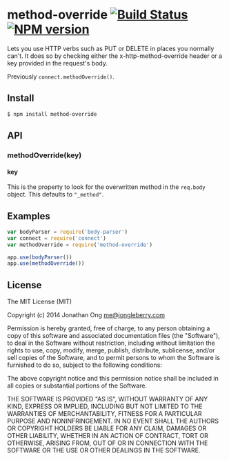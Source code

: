# method-override [![Build Status](https://travis-ci.org/expressjs/method-override.svg)](https://travis-ci.org/expressjs/method-override) [![NPM version](https://badge.fury.io/js/method-override.svg)](http://badge.fury.io/js/method-override)

Lets you use HTTP verbs such as PUT or DELETE in places you normally can't. It does so by checking either the x-http-method-override header or a key provided in the request's body.

Previously `connect.methodOverride()`.

## Install

```sh
$ npm install method-override
```

## API

### methodOverride(key)

#### key

This is the property to look for the overwritten method in the `req.body` object.
This defaults to `"_method"`.

## Examples

```js
var bodyParser = require('body-parser')
var connect = require('connect')
var methodOverride = require('method-override')

app.use(bodyParser())
app.use(methodOverride())
```

## License

The MIT License (MIT)

Copyright (c) 2014 Jonathan Ong me@jongleberry.com

Permission is hereby granted, free of charge, to any person obtaining a copy
of this software and associated documentation files (the "Software"), to deal
in the Software without restriction, including without limitation the rights
to use, copy, modify, merge, publish, distribute, sublicense, and/or sell
copies of the Software, and to permit persons to whom the Software is
furnished to do so, subject to the following conditions:

The above copyright notice and this permission notice shall be included in
all copies or substantial portions of the Software.

THE SOFTWARE IS PROVIDED "AS IS", WITHOUT WARRANTY OF ANY KIND, EXPRESS OR
IMPLIED, INCLUDING BUT NOT LIMITED TO THE WARRANTIES OF MERCHANTABILITY,
FITNESS FOR A PARTICULAR PURPOSE AND NONINFRINGEMENT. IN NO EVENT SHALL THE
AUTHORS OR COPYRIGHT HOLDERS BE LIABLE FOR ANY CLAIM, DAMAGES OR OTHER
LIABILITY, WHETHER IN AN ACTION OF CONTRACT, TORT OR OTHERWISE, ARISING FROM,
OUT OF OR IN CONNECTION WITH THE SOFTWARE OR THE USE OR OTHER DEALINGS IN
THE SOFTWARE.

